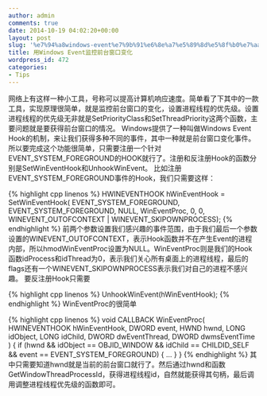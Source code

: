 ```yaml
---
author: admin
comments: true
date: 2014-10-19 04:02:20+00:00
layout: post
slug: '%e7%94%a8windows-event%e7%9b%91%e6%8e%a7%e5%89%8d%e5%8f%b0%e7%aa%97%e5%8f%a3%e5%8f%98%e5%8c%96'
title: 用Windows Event监控前台窗口变化
wordpress_id: 472
categories:
- Tips
---
```


网络上有这样一种小工具，号称可以提高计算机响应速度。简单看了下其中的一款工具，实现原理很简单，就是监控前台窗口的变化，设置进程线程的优先级。设置进程线程的优先级无非就是SetPriorityClass和SetThreadPriority这两个函数，主要问题就是要获得前台窗口的情况。
Windows提供了一种叫做Windows Event Hook的机制，来让我们获得多种不同的事件，其中一种就是前台窗口变化事件。所以要完成这个功能很简单，只需要注册一个针对EVENT_SYSTEM_FOREGROUND的HOOK就行了。注册和反注册Hook的函数分别是SetWinEventHook和UnhookWinEvent。
比如注册EVENT_SYSTEM_FOREGROUND事件的Hook，我们只需要这样：

{% highlight cpp linenos %}
HWINEVENTHOOK hWinEventHook = SetWinEventHook(
		EVENT_SYSTEM_FOREGROUND, EVENT_SYSTEM_FOREGROUND,
		NULL, WinEventProc, 0, 0,
		WINEVENT_OUTOFCONTEXT | WINEVENT_SKIPOWNPROCESS);
 {% endhighlight %}
前两个参数设置我们感兴趣的事件范围，由于我们最后一个参数设置的WINEVENT_OUTOFCONTEXT，表示Hook函数并不在产生Event的进程内部，所以hmodWinEventProc设置为NULL。WinEventProc则是我们的Hook函数idProcess和idThread为0，表示我们关心所有桌面上的进程线程，最后的flags还有一个WINEVENT_SKIPOWNPROCESS表示我们对自己的进程不感兴趣。
要反注册Hook只需要

{% highlight cpp linenos %}
UnhookWinEvent(hWinEventHook);
 {% endhighlight %}
WinEventProc的很简单

{% highlight cpp linenos %}
void CALLBACK WinEventProc(
	HWINEVENTHOOK hWinEventHook,
	DWORD event,
	HWND hwnd,
	LONG idObject,
	LONG idChild,
	DWORD dwEventThread,
	DWORD dwmsEventTime
	)
{
	if (hwnd &&
		idObject == OBJID_WINDOW &&
		idChild == CHILDID_SELF &&
		event == EVENT_SYSTEM_FOREGROUND) {
			...
	}
}
 {% endhighlight %}
其中只需要知道hwnd就是当前的前台窗口就行了。然后通过hwnd和函数GetWindowThreadProcessId，获得进程线程id，自然就能获得其句柄，最后调用调整进程线程优先级的函数即可。
